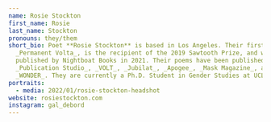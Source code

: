 ```yaml
---
name: Rosie Stockton
first_name: Rosie
last_name: Stockton
pronouns: they/them
short_bio: Poet **Rosie Stockton** is based in Los Angeles. Their first book,
  _Permanent Volta_, is the recipient of the 2019 Sawtooth Prize, and was
  published by Nightboat Books in 2021. Their poems have been published by
  _Publication Studio_, _VOLT_, _Jubilat_, _Apogee_, _Mask Magazine_, and
  _WONDER_. They are currently a Ph.D. Student in Gender Studies at UCLA.
portraits:
  - media: 2022/01/rosie-stockton-headshot
website: rosiestockton.com
instagram: gal_debord
---
```

